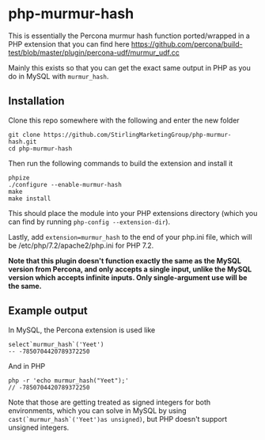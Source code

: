 # php-murmur-hash

This is essentially the Percona murmur hash function ported/wrapped in a PHP extension that you can find here https://github.com/percona/build-test/blob/master/plugin/percona-udf/murmur_udf.cc

Mainly this exists so that you can get the exact same output in PHP as you do in MySQL with `murmur_hash`.

## Installation 

Clone this repo somewhere with the following and enter the new folder

    git clone https://github.com/StirlingMarketingGroup/php-murmur-hash.git
    cd php-murmur-hash

Then run the following commands to build the extension and install it

    phpize
    ./configure --enable-murmur-hash
    make
    make install
    
This should place the module into your PHP extensions directory (which you can find by running `php-config --extension-dir`).

Lastly, add `extension=murmur_hash` to the end of your php.ini file, which will be /etc/php/7.2/apache2/php.ini for PHP 7.2.

**Note that this plugin doesn't function exactly the same as the MySQL version from Percona, and only accepts a single input, unlike the MySQL version which accepts infinite inputs. Only single-argument use will be the same.**

## Example output

In MySQL, the Percona extension is used like 

    select`murmur_hash`('Yeet')
    -- -7850704420789372250
    
And in PHP

    php -r 'echo murmur_hash("Yeet");'
    // -7850704420789372250

Note that those are getting treated as signed integers for both environments, which you can solve in MySQL by using ``cast(`murmur_hash`('Yeet')as unsigned)``, but PHP doesn't support unsigned integers.
